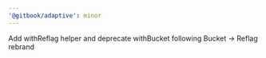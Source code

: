 ```yaml
---
'@gitbook/adaptive': minor
---
```


Add withReflag helper and deprecate withBucket following Bucket -> Reflag rebrand

